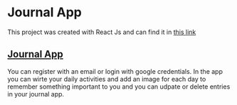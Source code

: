 # Journal App

This project was created with React Js and can find it in [this link](https://confident-heisenberg-1c099e.netlify.app/)

## [Journal App](https://confident-heisenberg-1c099e.netlify.app/)

You can register with an email or login with google credentials.
In the app you can wirte your daily activities and add an image for each day to remember something important to you and you can udpate or delete entries in your journal app.
